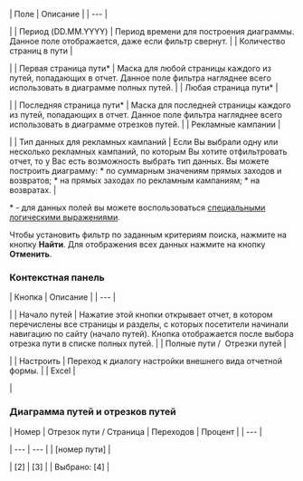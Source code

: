 | Поле | Описание |
| --- |

|
| Период (DD.MM.YYYY) | Период времени для построения диаграммы.   Данное поле отображается, даже если фильтр свернут. |
| Количество страниц в пути |

|
| Первая страница пути\* | Маска для любой страницы каждого из путей, попадающих в отчет. Данное поле фильтра нагляднее всего использовать в диаграмме полных путей. |
| Любая страница пути\* |

|
| Последняя страница пути\* | Маска для последней страницы каждого из путей, попадающих в отчет. Данное поле фильтра нагляднее всего использовать в диаграмме отрезков путей. |
| Рекламные кампании |

|
| Тип данных для рекламных кампаний | Если Вы выбрали одну или несколько рекламных кампаний, по которым Вы хотите отфильтровать отчет, то у Вас есть возможность выбрать тип данных. Вы можете построить диаграмму:  * по суммарным значениям прямых заходов и возвратов; * на прямых заходах по рекламным кампаниям; * на возвратах. |

\* - для данных полей вы можете воспользоваться [специальными логическими выражениями](https://dev.1c-bitrix.ru/api_help/main/general/filter.php).

Чтобы установить фильтр по заданным критериям поиска, нажмите на кнопку **Найти**. Для отображения всех данных нажмите на кнопку **Отменить**.

### Контекстная панель

| Кнопка | Описание |
| --- |

|
| Начало путей | Нажатие этой кнопки открывает отчет, в котором перечислены все страницы и разделы, с которых посетители начинали навигацию по сайту (начало путей). Кнопка отображается после выбора отрезка пути в списке полных путей. |
| Полные пути /    Отрезки путей |

|
| Настроить | Переход к диалогу настройки внешнего вида отчетной формы. |
| Excel |

|

### Диаграмма путей и отрезков путей

| Номер | Отрезок пути / Страница | Переходов | Процент |
| --- |

| --- | --- |
| [номер пути] |

| [2] | [3] |
| Выбрано: [4] |